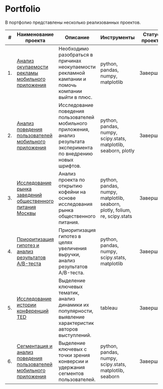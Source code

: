 # Portfolio
В портфолио представлены несколько реализованных проектов. 

| #    | Наименование проекта                | Описание                                                     | Инструменты                                                         | Статус проекта
| ---- | ------------------------------------------------------------ | ------------------------------------------------------------ | ------------------------------------------------------------ | ------------------------------------------------------------ |
| 1.   | [Анализ окупаемости рекламы мобильного приложения](https://github.com/audashen/Portfolio/tree/main/mobile%20app%20marketing%20campaign) | Необходимо разобраться в причинах неокупаемости рекламной кампании и помочь компании выйти в плюс. | python, pandas, numpy, matplotlib|Завершен|
| 2.   | [Анализ поведения пользователей мобильного приложения](https://github.com/audashen/Portfolio/tree/main/mobile%20app%20fonts) | Исследование поведения пользователей мобильного приложения, анализ результата эксперимента по внедрению новых шрифтов. | python, pandas, numpy, scipy.stats, matplotlib, seaborn, plotly | Завершен |
| 3.   | [Исследование рынка заведений общественного питания Москвы](https://github.com/audashen/Portfolio/tree/main/moscow%20catering) | Анализ проекта по открытию кофейни на основе исследования рынка общественного питания. | python, pandas, numpy, matplotlib, seaborn, plotly, folium, re, scipy.stats| Завершен |
| 4.   | [Приоритизация гипотез и анализ результатов A/B-теста](https://github.com/audashen/Portfolio/tree/main/revenue%20ab%20test) | Приоритизация гипотез в целях увеличения выручки, анализ результатов A/B-теста. | python, pandas, numpy, scipy.stats, matplotlib | Завершен |
| 5.   | [Исследование истории конференций TED](https://github.com/audashen/Portfolio/tree/main/TED) | Выделение ключевых тематик, анализ динамики их популярности, выявление характеристик авторов выступлений. | tableau | Завершен |
| 6.   | [Сегментация и анализ поведения пользователей мобильного приложения](https://github.com/audashen/Yandex.Practicum-data_analyst_projects/tree/main/mobile%20segmenting) | Выделение ключевых с точки зрения конверсии и удержания сегментов пользователей. | python, pandas, numpy, scipy.stats, matplotlib, seaborn | Завершен |   
